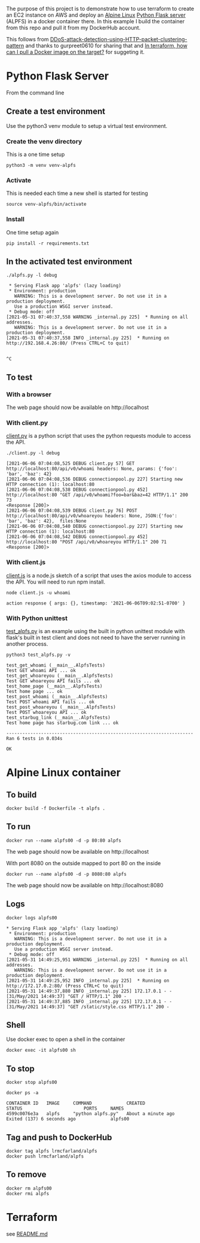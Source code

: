 The purpose of this project is to demonstrate how to use terraform to
create an EC2 instance on AWS and deploy an [Alpine
Linux](https://alpinelinux.org) [Python Flask
server](https://flask.palletsprojects.com/en/2.0.x/) (ALPFS) in a
docker container there.
In this example I build the container from this repo and pull it from my DockerHub account.

This follows from
[DDoS-attack-detection-using-HTTP-packet-clustering-pattern](https://github.com/gurpreet0610/DDoS-attack-detection-using-HTTP-packet-clustering-pattern)
and thanks to gurpreet0610 for sharing that and [In terraform, how can
I pull a Docker image on the
target?](https://stackoverflow.com/questions/64809479/in-terraform-how-can-i-pull-a-docker-image-on-the-target)
for suggeting it.




# Python Flask Server

From the command line

## Create a test environment

Use the python3 venv module to setup a virtual test environment.

### Create the venv directory

This is a one time setup

```
python3 -m venv venv-alpfs
```

### Activate

This is needed each time a new shell is started for testing

```
source venv-alpfs/bin/activate
```

### Install

One time setup again

```
pip install -r requirements.txt

```

## In the activated test environment

```
./alpfs.py -l debug
```

```
 * Serving Flask app 'alpfs' (lazy loading)
 * Environment: production
   WARNING: This is a development server. Do not use it in a production deployment.
   Use a production WSGI server instead.
 * Debug mode: off
[2021-05-31 07:40:37,558 WARNING _internal.py 225]  * Running on all addresses.
   WARNING: This is a development server. Do not use it in a production deployment.
[2021-05-31 07:40:37,558 INFO _internal.py 225]  * Running on http://192.168.4.26:80/ (Press CTRL+C to quit)


^C

```


## To test

### With a browser

The web page should now be available on http://localhost


### With client.py

[client.py](https://github.com/lrmcfarland/ALPFS/blob/main/client.py)
is a python script that uses the python requests module to access the
API.


```
./client.py -l debug
```

```
[2021-06-06 07:04:08,525 DEBUG client.py 57] GET http://localhost:80/api/v0/whoami headers: None, params: {'foo': 'bar', 'baz': 42}
[2021-06-06 07:04:08,536 DEBUG connectionpool.py 227] Starting new HTTP connection (1): localhost:80
[2021-06-06 07:04:08,538 DEBUG connectionpool.py 452] http://localhost:80 "GET /api/v0/whoami?foo=bar&baz=42 HTTP/1.1" 200 73
<Response [200]>
[2021-06-06 07:04:08,539 DEBUG client.py 76] POST http://localhost:80/api/v0/whoareyou headers: None, JSON:{'foo': 'bar', 'baz': 42},  files:None
[2021-06-06 07:04:08,540 DEBUG connectionpool.py 227] Starting new HTTP connection (1): localhost:80
[2021-06-06 07:04:08,542 DEBUG connectionpool.py 452] http://localhost:80 "POST /api/v0/whoareyou HTTP/1.1" 200 71
<Response [200]>

```

### With client.js

[client.js](https://github.com/lrmcfarland/ALPFS/blob/main/client.js)
is a node.js sketch of a script that uses the axios module to access the
API. You will need to run npm install.

```
node client.js -u whoami
```

```
action response { args: {}, timestamp: '2021-06-06T09:02:51-0700' }
```


### With Python unittest

[test_alpfs.py](https://github.com/lrmcfarland/ALPFS/blob/main/test_alpfs.py)
is an example using the built in python unittest module with flask's
built in test client and does not need to have the server running in
another process.


```
python3 test_alpfs.py -v
```

```
test_get_whoami (__main__.AlpfsTests)
Test GET whoami API ... ok
test_get_whoareyou (__main__.AlpfsTests)
Test GET whoareyou API fails ... ok
test_home_page (__main__.AlpfsTests)
Test home page ... ok
test_post_whoami (__main__.AlpfsTests)
Test POST whoami API fails ... ok
test_post_whoareyou (__main__.AlpfsTests)
Test POST whoareyou API ... ok
test_starbug_link (__main__.AlpfsTests)
Test home page has starbug.com link ... ok

----------------------------------------------------------------------
Ran 6 tests in 0.034s

OK

```



# Alpine Linux container


## To build

```
docker build -f Dockerfile -t alpfs .
```

## To run


```
docker run --name alpfs00 -d -p 80:80 alpfs
```

The web page should now be available on http://localhost


With port 8080 on the outside mapped to port 80 on the inside

```
docker run --name alpfs00 -d -p 8080:80 alpfs
```

The web page should now be available on http://localhost:8080

## Logs

```
docker logs alpfs00
```

```
* Serving Flask app 'alpfs' (lazy loading)
 * Environment: production
   WARNING: This is a development server. Do not use it in a production deployment.
   Use a production WSGI server instead.
 * Debug mode: off
[2021-05-31 14:49:25,951 WARNING _internal.py 225]  * Running on all addresses.
   WARNING: This is a development server. Do not use it in a production deployment.
[2021-05-31 14:49:25,952 INFO _internal.py 225]  * Running on http://172.17.0.2:80/ (Press CTRL+C to quit)
[2021-05-31 14:49:37,880 INFO _internal.py 225] 172.17.0.1 - - [31/May/2021 14:49:37] "GET / HTTP/1.1" 200 -
[2021-05-31 14:49:37,885 INFO _internal.py 225] 172.17.0.1 - - [31/May/2021 14:49:37] "GET /static/style.css HTTP/1.1" 200 -
```


## Shell

Use docker exec to open a shell in the container

```
docker exec -it alpfs00 sh
```


## To stop

```
docker stop alpfs00
```

```
docker ps -a
```

```
CONTAINER ID   IMAGE     COMMAND             CREATED              STATUS                       PORTS     NAMES
4599c0076e3a   alpfs     "python alpfs.py"   About a minute ago   Exited (137) 6 seconds ago             alpfs00
```


## Tag and push to DockerHub

```
docker tag alpfs lrmcfarland/alpfs
docker push lrmcfarland/alpfs

```

## To remove

```
docker rm alpfs00
docker rmi alpfs
```


# Terraform

see [README.md](terraform/README.md)
